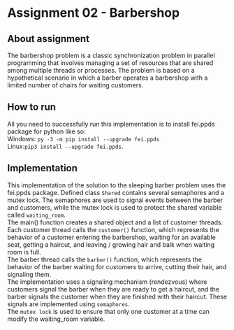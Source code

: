 # Assignment 02 - Barbershop
## About assignment
The barbershop problem is a classic synchronization problem in parallel programming
that involves managing a set of resources that are shared among multiple threads 
or processes. The problem is based on a hypothetical scenario in which a barber 
operates a barbershop with a limited number of chairs for waiting customers.

## How to run
All you need to successfully run this implementation is to install fei.ppds package for python like so:  
Windows: `py -3 -m pip install --upgrade fei.ppds`  
Linux:`pip3 install --upgrade fei.ppds`.

## Implementation
This implementation of the solution to the sleeping barber problem uses the fei.ppds package.
Defined class `Shared` contains several semaphores and a mutex lock. The semaphores are used 
to signal events between the barber and customers, while the mutex lock is used to protect 
the shared variable called `waiting_room`.  
The main() function creates a shared object and a list of customer threads. 
Each customer thread calls the `customer()` function, which represents the behavior of a customer 
entering the barbershop, waiting for an available seat, getting a haircut, and leaving / growing hair
and balk when waiting room is full.  
The barber thread calls the `barber()` function, which represents the behavior of the barber 
waiting for customers to arrive, cutting their hair, and signaling them.  
The implementation uses a signaling mechanism (rendezvous) where customers signal the barber when 
they are ready to get a haircut, and the barber signals the customer when they are finished with 
their haircut. These signals are implemented using `semaphores`.  
The `mutex lock` is used to ensure that only one customer at a time can modify the waiting_room variable.


